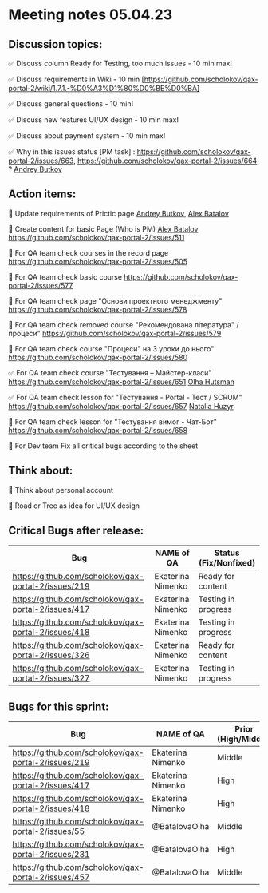 # Meeting notes 05.04.23

## Discussion topics: 

:white_check_mark:  Discuss column Ready for Testing, too much issues  - 10 min max! 

:white_check_mark: Discuss requirements in Wiki - 10 min  [https://github.com/scholokov/qax-portal-2/wiki/1.7.1.-%D0%A3%D1%80%D0%BE%D0%BA] 

:white_check_mark:  Discuss general questions - 10 min! 

:white_check_mark:  Discuss new features UI/UX design - 10 min max!  

:white_check_mark:  Discuss about payment system - 10 min max!  

:white_check_mark: Why in this issues status [PM task] : https://github.com/scholokov/qax-portal-2/issues/663, https://github.com/scholokov/qax-portal-2/issues/664 ? [Andrey Butkov](https://github.com/ButKoff)

## Action items:

:black_square_button: Update requirements of Prictic page [Andrey Butkov](https://github.com/ButKoff), [Alex Batalov](https://github.com/ABatalov)  

:black_square_button: Create content for basic Page (Who is PM)  [Alex Batalov](https://github.com/ABatalov) https://github.com/scholokov/qax-portal-2/issues/511

:black_square_button: For QA team check courses in the record page https://github.com/scholokov/qax-portal-2/issues/505  

:black_square_button: For QA team check basic course https://github.com/scholokov/qax-portal-2/issues/577 

:black_square_button: For QA team check page "Основи проектного менеджменту" https://github.com/scholokov/qax-portal-2/issues/578 

:black_square_button: For QA team check removed course "Рекомендована література" / процеси" https://github.com/scholokov/qax-portal-2/issues/579 

:black_square_button: For QA team check course "Процеси" на 3 уроки до нього" https://github.com/scholokov/qax-portal-2/issues/580 

:white_check_mark: For QA team check course "Тестування – Майстер-класи" https://github.com/scholokov/qax-portal-2/issues/651 [Olha Hutsman](https://github.com/OlhaHutsman)

:white_check_mark: For QA team check lesson for "Тестування - Portal - Тест / SCRUM" https://github.com/scholokov/qax-portal-2/issues/657 [Natalia Huzyr](https://github.com/GNatala)

:black_square_button: For QA team check lesson for "Тестування вимог - Чат-Бот" https://github.com/scholokov/qax-portal-2/issues/658 

:black_square_button: For Dev team Fix all critical bugs according to the sheet  

## Think about:  

:black_square_button: Think about personal account 

:black_square_button: Road or Tree as idea for UI/UX design   


## Critical Bugs after release:  

| Bug                |   NAME of QA   | Status (Fix/Nonfixed) |
|---------------------|---------|------| 
|https://github.com/scholokov/qax-portal-2/issues/219|Ekaterina Nimenko |  Ready for content |
|https://github.com/scholokov/qax-portal-2/issues/417|Ekaterina Nimenko | Testing in progress|
|https://github.com/scholokov/qax-portal-2/issues/418|Ekaterina Nimenko | Testing in progress | 
|https://github.com/scholokov/qax-portal-2/issues/326|Ekaterina Nimenko | Ready for content |
|https://github.com/scholokov/qax-portal-2/issues/327|Ekaterina Nimenko |Testing in progress |  

## Bugs for this sprint: 
| Bug                |   NAME of QA   | Prior (High/Middle)|Status  |
|--------------------|----------------|----------| -------------|
| https://github.com/scholokov/qax-portal-2/issues/219|Ekaterina Nimenko| Middle  | Ready for content | 
| https://github.com/scholokov/qax-portal-2/issues/417|Ekaterina Nimenko| High    | Testing in progress |
| https://github.com/scholokov/qax-portal-2/issues/418|Ekaterina Nimenko| High    | Testing in progress|
| https://github.com/scholokov/qax-portal-2/issues/55 |@BatalovaOlha| Middle  | Ready for documentation |
| https://github.com/scholokov/qax-portal-2/issues/231|@BatalovaOlha| High    | Ready for review |
| https://github.com/scholokov/qax-portal-2/issues/457|@BatalovaOlha| Middle  | Ready for documentation |

